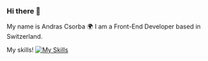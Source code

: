 ### Hi there 👋
My name is Andras Csorba
🌍  I am a Front-End Developer based in Switzerland.

My skills!
[![My Skills](https://skillicons.dev/icons?i=html,css,sass,bootstrap,tailwind,figma,js,react&theme=light)](https://skillicons.dev) 



